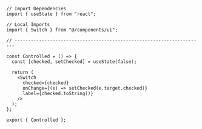 ﻿```tsx
// Import Dependencies
import { useState } from "react";

// Local Imports
import { Switch } from "@/components/ui";

// ----------------------------------------------------------------------

const Controlled = () => {
  const [checked, setChecked] = useState(false);

  return (
    <Switch
      checked={checked}
      onChange={(e) => setChecked(e.target.checked)}
      label={checked.toString()}
    />
  );
};

export { Controlled };

```
